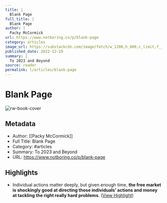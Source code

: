 ```yaml
---
title: |
  Blank Page
full_title: |
  Blank Page
author: |
  Packy McCormick
url: https://www.notboring.co/p/blank-page
category: articles
image_url: https://substackcdn.com/image/fetch/w_1200,h_600,c_limit,f_jpg,q_auto:good,fl_progressive:steep/https%3A%2F%2Fbucketeer-e05bbc84-baa3-437e-9518-adb32be77984.s3.amazonaws.com%2Fpublic%2Fimages%2Fb3cf94ef-155a-4f1a-9dd9-0f7198391770_1200x600.png
published_date: 2022-12-19
summary: |
  To 2023 and Beyond
source: reader
permalink: l/articles/blank-page
---
```

# Blank Page

![rw-book-cover](https://substackcdn.com/image/fetch/w_1200,h_600,c_limit,f_jpg,q_auto:good,fl_progressive:steep/https%3A%2F%2Fbucketeer-e05bbc84-baa3-437e-9518-adb32be77984.s3.amazonaws.com%2Fpublic%2Fimages%2Fb3cf94ef-155a-4f1a-9dd9-0f7198391770_1200x600.png)

## Metadata
- Author: [[Packy McCormick]]
- Full Title: Blank Page
- Category: #articles
- Summary: To 2023 and Beyond
- URL: https://www.notboring.co/p/blank-page

## Highlights
- Individual actions matter deeply, but given enough time, **the free market is shockingly good at directing those individuals’ actions and money at tackling the right really hard problems**. ([View Highlight](https://read.readwise.io/read/01gqsxt140x0vsgfs01d5wxfk6))


